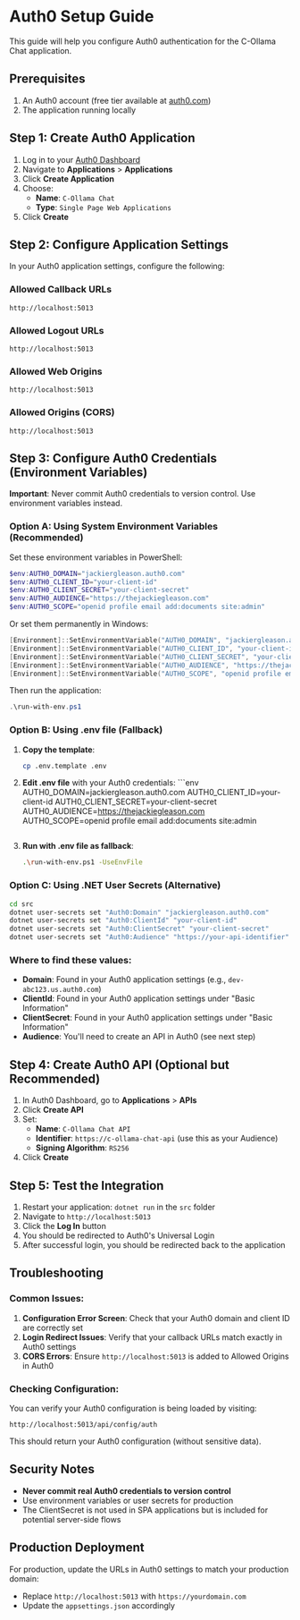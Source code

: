 # Auth0 Setup Guide

This guide will help you configure Auth0 authentication for the C-Ollama Chat application.

## Prerequisites

1. An Auth0 account (free tier available at [auth0.com](https://auth0.com))
2. The application running locally

## Step 1: Create Auth0 Application

1. Log in to your [Auth0 Dashboard](https://manage.auth0.com/)
2. Navigate to **Applications** > **Applications**
3. Click **Create Application**
4. Choose:
   - **Name**: `C-Ollama Chat`
   - **Type**: `Single Page Web Applications`
5. Click **Create**

## Step 2: Configure Application Settings

In your Auth0 application settings, configure the following:

### Allowed Callback URLs
```
http://localhost:5013
```

### Allowed Logout URLs
```
http://localhost:5013
```

### Allowed Web Origins
```
http://localhost:5013
```

### Allowed Origins (CORS)
```
http://localhost:5013
```

## Step 3: Configure Auth0 Credentials (Environment Variables)

**Important**: Never commit Auth0 credentials to version control. Use environment variables instead.

### Option A: Using System Environment Variables (Recommended)

Set these environment variables in PowerShell:
```powershell
$env:AUTH0_DOMAIN="jackiergleason.auth0.com"
$env:AUTH0_CLIENT_ID="your-client-id"  
$env:AUTH0_CLIENT_SECRET="your-client-secret"
$env:AUTH0_AUDIENCE="https://thejackiegleason.com"
$env:AUTH0_SCOPE="openid profile email add:documents site:admin"
```

Or set them permanently in Windows:
```powershell
[Environment]::SetEnvironmentVariable("AUTH0_DOMAIN", "jackiergleason.auth0.com", "User")
[Environment]::SetEnvironmentVariable("AUTH0_CLIENT_ID", "your-client-id", "User")
[Environment]::SetEnvironmentVariable("AUTH0_CLIENT_SECRET", "your-client-secret", "User")
[Environment]::SetEnvironmentVariable("AUTH0_AUDIENCE", "https://thejackiegleason.com", "User")
[Environment]::SetEnvironmentVariable("AUTH0_SCOPE", "openid profile email add:documents site:admin", "User")
```

Then run the application:
```powershell
.\run-with-env.ps1
```

### Option B: Using .env file (Fallback)

1. **Copy the template**:
   ```bash
   cp .env.template .env
   ```

2. **Edit .env file** with your Auth0 credentials:   ```env
   AUTH0_DOMAIN=jackiergleason.auth0.com
   AUTH0_CLIENT_ID=your-client-id
   AUTH0_CLIENT_SECRET=your-client-secret
   AUTH0_AUDIENCE=https://thejackiegleason.com
   AUTH0_SCOPE=openid profile email add:documents site:admin
   ```

3. **Run with .env file as fallback**:
   ```bash
   .\run-with-env.ps1 -UseEnvFile
   ```

### Option C: Using .NET User Secrets (Alternative)

```bash
cd src
dotnet user-secrets set "Auth0:Domain" "jackiergleason.auth0.com"
dotnet user-secrets set "Auth0:ClientId" "your-client-id"
dotnet user-secrets set "Auth0:ClientSecret" "your-client-secret"
dotnet user-secrets set "Auth0:Audience" "https://your-api-identifier"
```

### Where to find these values:

- **Domain**: Found in your Auth0 application settings (e.g., `dev-abc123.us.auth0.com`)
- **ClientId**: Found in your Auth0 application settings under "Basic Information"
- **ClientSecret**: Found in your Auth0 application settings under "Basic Information"
- **Audience**: You'll need to create an API in Auth0 (see next step)

## Step 4: Create Auth0 API (Optional but Recommended)

1. In Auth0 Dashboard, go to **Applications** > **APIs**
2. Click **Create API**
3. Set:
   - **Name**: `C-Ollama Chat API`
   - **Identifier**: `https://c-ollama-chat-api` (use this as your Audience)
   - **Signing Algorithm**: `RS256`
4. Click **Create**

## Step 5: Test the Integration

1. Restart your application: `dotnet run` in the `src` folder
2. Navigate to `http://localhost:5013`
3. Click the **Log In** button
4. You should be redirected to Auth0's Universal Login
5. After successful login, you should be redirected back to the application

## Troubleshooting

### Common Issues:

1. **Configuration Error Screen**: Check that your Auth0 domain and client ID are correctly set
2. **Login Redirect Issues**: Verify that your callback URLs match exactly in Auth0 settings
3. **CORS Errors**: Ensure `http://localhost:5013` is added to Allowed Origins in Auth0

### Checking Configuration:

You can verify your Auth0 configuration is being loaded by visiting:
```
http://localhost:5013/api/config/auth
```

This should return your Auth0 configuration (without sensitive data).

## Security Notes

- **Never commit real Auth0 credentials to version control**
- Use environment variables or user secrets for production
- The ClientSecret is not used in SPA applications but is included for potential server-side flows

## Production Deployment

For production, update the URLs in Auth0 settings to match your production domain:
- Replace `http://localhost:5013` with `https://yourdomain.com`
- Update the `appsettings.json` accordingly
